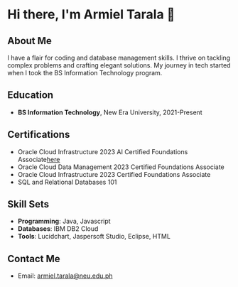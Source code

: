 # Hi there, I'm Armiel Tarala 👋

## About Me
I have a flair for coding and database management skills. I thrive on tackling complex problems and crafting elegant solutions. My journey in tech started when I took the BS Information Technology program.

## Education
- **BS Information Technology**, New Era University, 2021-Present

## Certifications
- Oracle Cloud Infrastructure 2023 AI Certified Foundations Associate[here](https://catalog-education.oracle.com/pls/certview/sharebadge?id=AC97416EAF6CF1CD461A7A85DA68A6C3ACBAFD4066FA0C1C87275B3167BB564F&fbclid=IwAR0yNjNDAv_DDWVzU3eVmnFWrLfhV4-s0pIO6_gIE6cGGFk0JMq5FPBDsV8)
- Oracle Cloud Data Management 2023 Certified Foundations Associate
- Oracle Cloud Infrastructure 2023 Certified Foundations Associate
- SQL and Relational Databases 101

## Skill Sets
- **Programming**: Java, Javascript
- **Databases**: IBM DB2 Cloud
- **Tools**: Lucidchart, Jaspersoft Studio, Eclipse, HTML

## Contact Me
- Email: armiel.tarala@neu.edu.ph
